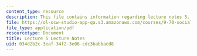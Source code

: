 ```yaml
---
content_type: resource
description: This file contains information regarding lecture notes 5.
file: https://ol-ocw-studio-app-qa.s3.amazonaws.com/courses/9-70-social-psychology-spring-2013/034d2b2c3eaf34f23e06cdc3babbacd8_MIT9_70S13_Lect5.pdf
file_type: application/pdf
resourcetype: Document
title: Lecture 5 Lecture Notes
uid: 034d2b2c-3eaf-34f2-3e06-cdc3babbacd8
---
```

